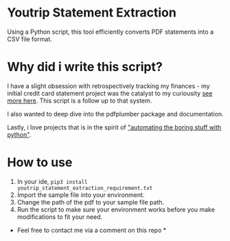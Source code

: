 # Youtrip Statement Extraction
 Using a Python script, this tool efficiently converts PDF statements into a CSV file format.

 # Why did i write this script?
 I have a slight obsession with retrospectively tracking my finances - my initial credit card statement project was the catalyst to my curiousity [see more here](https://github.com/jameskohjunwei/monthly-finance-automation). This script is a follow up to that system.

 I also wanted to deep dive into the pdfplumber package and documentation. 

 Lastly, i love projects that is in the spirit of ["automating the boring stuff with python"](https://automatetheboringstuff.com/).

 # How to use
 1. In your ide, `pip3 install youtrip_statement_extraction_requirement.txt`
 2. Import the sample file into your environment.
 3. Change the path of the pdf to your sample file path.
 4. Run the script to make sure your environment works before you make modifications to fit your need.

* Feel free to contact me via a comment on this repo *
